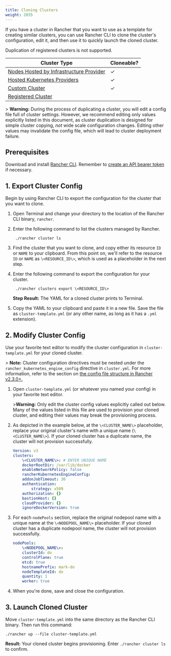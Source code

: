 ```yaml
---
title: Cloning Clusters
weight: 2035
---
```


If you have a cluster in Rancher that you want to use as a template for creating similar clusters, you can use Rancher CLI to clone the cluster's configuration, edit it, and then use it to quickly launch the cloned cluster.

Duplication of registered clusters is not supported.

| Cluster Type                     | Cloneable?    |
|----------------------------------|---------------|
| [Nodes Hosted by Infrastructure Provider](https://rancher.com/docs/rancher/v2.6/en/cluster-provisioning/rke-clusters/node-pools/) | ✓ |
| [Hosted Kubernetes Providers](https://rancher.com/docs/rancher/v2.6/en/cluster-provisioning/hosted-kubernetes-clusters/) | ✓    |
| [Custom Cluster](https://rancher.com/docs/rancher/v2.6/en/cluster-provisioning/rke-clusters/custom-nodes)              | ✓              |
| [Registered Cluster](https://rancher.com/docs/rancher/v2.6/en/cluster-provisioning/registered-clusters/)            |               |

\> **Warning:** During the process of duplicating a cluster, you will edit a config file full of cluster settings. However, we recommend editing only values explicitly listed in this document, as cluster duplication is designed for simple cluster copying, _not_ wide scale configuration changes. Editing other values may invalidate the config file, which will lead to cluster deployment failure.

## Prerequisites

Download and install [Rancher CLI](https://rancher.com/docs/rancher/v2.6/en/cli). Remember to [create an API bearer token](https://rancher.com/docs/rancher/v2.6/en/user-settings/api-keys) if necessary.


## 1. Export Cluster Config

Begin by using Rancher CLI to export the configuration for the cluster that you want to clone.

1. Open Terminal and change your directory to the location of the Rancher CLI binary, `rancher`.

1. Enter the following command to list the clusters managed by Rancher.


        ./rancher cluster ls


1. Find the cluster that you want to clone, and copy either its resource `ID` or `NAME` to your clipboard. From this point on, we'll refer to the resource `ID` or `NAME` as `\<RESOURCE_ID\>`, which is used as a placeholder in the next step.

1. Enter the following command to export the configuration for your cluster.


        ./rancher clusters export \<RESOURCE_ID\>


    **Step Result:** The YAML for a cloned cluster prints to Terminal.

1. Copy the YAML to your clipboard and paste it in a new file. Save the file as `cluster-template.yml` (or any other name, as long as it has a `.yml` extension).

## 2. Modify Cluster Config

Use your favorite text editor to modify the cluster configuration in `cluster-template.yml` for your cloned cluster.

\> **Note:** Cluster configuration directives must be nested under the `rancher_kubernetes_engine_config` directive in `cluster.yml`. For more information, refer to the section on [the config file structure in Rancher v2.3.0+.](https://rancher.com/docs/rancher/v2.6/en/cluster-provisioning/rke-clusters/options/#config-file-structure-in-rancher-v2-3-0)

1. Open `cluster-template.yml` (or whatever you named your config) in your favorite text editor.

    \>**Warning:** Only edit the cluster config values explicitly called out below. Many of the values listed in this file are used to provision your cloned cluster, and editing their values may break the provisioning process.


1. As depicted in the example below, at the `\<CLUSTER_NAME\>` placeholder, replace your original cluster's name with a unique name (`\<CLUSTER_NAME\>`). If your cloned cluster has a duplicate name, the cluster will not provision successfully.

    ```yml
    Version: v3
    clusters:
        \<CLUSTER_NAME\>: # ENTER UNIQUE NAME
        dockerRootDir: /var/lib/docker
        enableNetworkPolicy: false
        rancherKubernetesEngineConfig:
        addonJobTimeout: 30
        authentication:
            strategy: x509
        authorization: {}
        bastionHost: {}
        cloudProvider: {}
        ignoreDockerVersion: true
    ```

1. For each `nodePools` section, replace the original nodepool name with a unique name at the `\<NODEPOOL_NAME\>` placeholder.  If your cloned cluster has a duplicate nodepool name, the cluster will not provision successfully.

    ```yml
    nodePools:
        \<NODEPOOL_NAME\>:
        clusterId: do
        controlPlane: true
        etcd: true
        hostnamePrefix: mark-do
        nodeTemplateId: do
        quantity: 1
        worker: true
    ```

1. When you're done, save and close the configuration.

## 3. Launch Cloned Cluster

Move `cluster-template.yml` into the same directory as the Rancher CLI binary. Then run this command:

    ./rancher up --file cluster-template.yml

**Result:** Your cloned cluster begins provisioning. Enter `./rancher cluster ls` to confirm.
